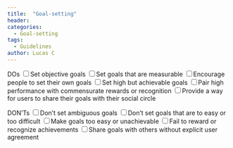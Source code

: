 ```yaml
---
title:  "Goal-setting"
header:
categories:
  - Goal-setting
tags:
  - Guidelines
author: Lucas C
---
```


DOs
<input type="checkbox">Set objective goals
<input type="checkbox">Set goals that are measurable
<input type="checkbox">Encourage people to set their own goals
<input type="checkbox">Set high but achievable goals
<input type="checkbox">Pair high performance with commensurate rewards or recognition
<input type="checkbox">Provide a way for users to share their goals with their social circle

DON’Ts
<input type="checkbox">Don’t set ambiguous goals
<input type="checkbox">Don’t set goals that are to easy or too difficult
<input type="checkbox">Make goals too easy or unachievable
<input type="checkbox">Fail to reward or recognize achievements
<input type="checkbox">Share goals with others without explicit user agreement
